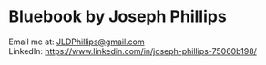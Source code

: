 # Bluebook by Joseph Phillips



Email me at: JLDPhillips@gmail.com   
LinkedIn: https://www.linkedin.com/in/joseph-phillips-75060b198/

